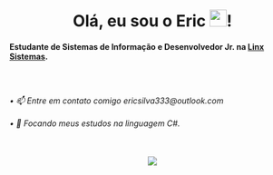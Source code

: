 <div align="center">
  <h1>Olá, eu sou o Eric <img src="https://raw.githubusercontent.com/kaueMarques/kaueMarques/master/hi.gif" height="30px">!</h1>
</div>

<div>
  <h4>
    <p>Estudante de Sistemas de Informação e Desenvolvedor Jr. na <a href="https://www.linkedin.com/company/linxretail">Linx Sistemas</a>.</p>
    <br>
  </h4>
</div>

##

<h6>
  • 📫 Entre em contato comigo ericsilva333@outlook.com
    <br><br>
• 🌱 Focando meus estudos na linguagem C#.
  <br><br>
</h6>
  
##

<div align="center">
  <p>   
    <a href="https://www.linkedin.com/in/EricSSantos"><img src="https://img.shields.io/badge/LinkedIn-0077B5?style=for-the-badge&logo=linkedin&logoColor=white"></a>
  </p>
</div>
